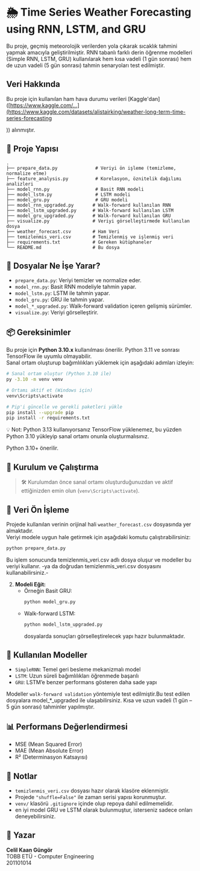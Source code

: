 
# 🌦️ Time Series Weather Forecasting using RNN, LSTM, and GRU

Bu proje, geçmiş meteorolojik verilerden yola çıkarak sıcaklık tahmini yapmak amacıyla geliştirilmiştir. RNN tabanlı farklı derin öğrenme modelleri (Simple RNN, LSTM, GRU) kullanılarak hem kısa vadeli (1 gün sonrası) hem de uzun vadeli (5 gün sonrası) tahmin senaryoları test edilmiştir.

## Veri Hakkında

Bu proje için kullanılan ham hava durumu verileri [Kaggle'dan]([https://www.kaggle.com/...](https://www.kaggle.com/datasets/alistairking/weather-long-term-time-series-forecasting 

  )) alınmıştır.
   
## 📁 Proje Yapısı

```
.
├── prepare_data.py              # Veriyi ön işleme (temizleme, normalize etme)
├── feature_analysis.py          # Korelasyon, öznitelik dağılımı analizleri
├── model_rnn.py                 # Basit RNN modeli
├── model_lstm.py                # LSTM modeli
├── model_gru.py                 # GRU modeli
├── model_rnn_upgraded.py       # Walk-forward kullanılan RNN
├── model_lstm_upgraded.py      # Walk-forward kullanılan LSTM
├── model_gru_upgraded.py       # Walk-forward kullanılan GRU
├── visualize.py                # Veriyi görselleştirmede kullanılan dosya
├── weather_forecast.csv        # Ham Veri
├── temizlenmis_veri.csv        # Temizlenmiş ve işlenmiş veri
├── requirements.txt            # Gereken kütüphaneler
└── README.md                   # Bu dosya
```
## 📂 Dosyalar Ne İşe Yarar?

- `prepare_data.py`: Veriyi temizler ve normalize eder.
- `model_rnn.py`: Basit RNN modeliyle tahmin yapar.
- `model_lstm.py`: LSTM ile tahmin yapar.
- `model_gru.py`: GRU ile tahmin yapar.
- `model_*_upgraded.py`: Walk-forward validation içeren gelişmiş sürümler.
- `visualize.py`: Veriyi görselleştirir.

## 📦 Gereksinimler

Bu proje için **Python 3.10.x** kullanılması önerilir. Python 3.11 ve sonrası TensorFlow ile uyumlu olmayabilir.  
Sanal ortam oluşturup bağımlılıkları yüklemek için aşağıdaki adımları izleyin:

```bash
# Sanal ortam oluştur (Python 3.10 ile)
py -3.10 -m venv venv

# Ortamı aktif et (Windows için)
venv\Scripts\activate

# Pip'i güncelle ve gerekli paketleri yükle
pip install --upgrade pip
pip install -r requirements.txt
```
💡 Not: Python 3.13 kullanıyorsanız TensorFlow yüklenemez, bu yüzden Python 3.10 yükleyip sanal ortamı onunla oluşturmalısınız.

Python 3.10+ önerilir.

## 🔧 Kurulum ve Çalıştırma

> 🛠️ Kurulumdan önce sanal ortamı oluşturduğunuzdan ve aktif ettiğinizden emin olun (`venv\Scripts\activate`).

## 🔄 Veri Ön İşleme

Projede kullanılan verinin orijinal hali `weather_forecast.csv` dosyasında yer almaktadır.  
Veriyi modele uygun hale getirmek için aşağıdaki komutu çalıştırabilirsiniz:

```bash
python prepare_data.py
```
Bu işlem sonucunda temizlenmis_veri.csv adlı dosya oluşur ve modeller bu veriyi kullanır.
-ya da doğrudan temizlenmis_veri.csv dosyasını kullanabilirsiniz.-

2. **Modeli Eğit:**
   - Örneğin Basit GRU:
     ```bash
     python model_gru.py
     ```
   - Walk-forward LSTM:
     ```bash
     python model_lstm_upgraded.py
     ```
     dosyalarda sonuçları görselleştirelecek yapı hazır bulunmaktadır.

## 🧠 Kullanılan Modeller

- `SimpleRNN`: Temel geri besleme mekanizmalı model  
- `LSTM`: Uzun süreli bağımlılıkları öğrenmede başarılı  
- `GRU`: LSTM’e benzer performans gösteren daha sade yapı  

Modeller `walk-forward validation` yöntemiyle test edilmiştir.Bu test edilen dosyalara model_*_upgraded ile ulaşabilirsiniz. Kısa ve uzun vadeli (1 gün – 5 gün sonrası) tahminler yapılmıştır.

## 📊 Performans Değerlendirmesi

- MSE (Mean Squared Error)
- MAE (Mean Absolute Error)
- R² (Determinasyon Katsayısı)

## 📌 Notlar

- `temizlenmis_veri.csv` dosyası hazır olarak klasöre eklenmiştir.
- Projede `"shuffle=False"` ile zaman serisi yapısı korunmuştur.
- `venv/` klasörü `.gitignore` içinde olup repoya dahil edilmemelidir.
- en iyi model GRU ve LSTM olarak bulunmuştur, isterseniz sadece onları deneyebilirsiniz. 

## 👤 Yazar

**Celil Kaan Güngör**  
TOBB ETÜ - Computer Engineering  
201101014
